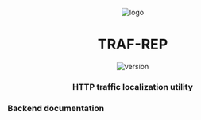 <!--suppress HtmlUnknownAttribute -->
<p align="center" width="100%">
    <img  src="__resources/icon100.png" alt="logo">
<br/>
</p>

<h1 align="center" width="100%">TRAF-REP</h1>
<p align="center" width="100%">
    <img  src="https://img.shields.io/static/v1?label=Version&message=0.1.0&color=blue" alt="version"/>
</p>

<h3 align="center" width="100%">HTTP traffic localization utility</h3>


### Backend documentation
